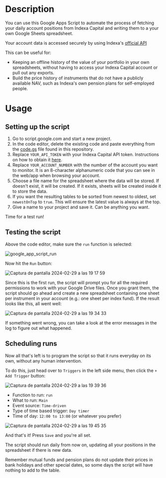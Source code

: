 # Description
You can use this Google Apps Script to automate the process of fetching your daily account positions from Indexa Capital and writing them to a your own Google Sheets spreadsheet.

Your account data is accessed securely by using Indexa's [official API](https://support.indexacapital.com/es/esp/introduccion-api)

This can be useful for:
* Keeping an offline history of the value of your portfolio in your own spreadsheets, without having to access your Indexa Capital account or pull out any exports.
* Build the price history of instruments that do not have a publicly available NAV, such as Indexa's own pension plans for self-employed people.

# Usage

## Setting up the script
1. Go to script.google.com and start a new project.
3. In the code editor, delete the existing code and paste everything from the [code.gs](https://github.com/victor-marino/indexa-gsheets-history/blob/master/code.gs) file found in this repository.
4. Replace `YOUR_API_TOKEN` with your Indexa Capital API token. Instructions on how to obtain it [here](https://support.indexacapital.com/es/esp/introduccion-api).
5. Replace `YOUR_ACCOUNT_NUMBER` with the number of the account you want to monitor. It is an 8-character alphanumeric code that you can see in the web/app when browsing your account.
6. Choose a file name for the spreadsheet where the data will be stored. If doesn't exist, it will be created. If it exists, sheets will be created inside it to store the data.
7. If you want the resulting tables to be sorted from newest to oldest, set `newestOnTop` to `true`. This will ensure the latest value is always at the top.
8. Give a name to your project and save it. Can be anything you want.

Time for a test run!

## Testing the script
Above the code editor, make sure the `run` function is selected:

![google_app_script_run](https://github.com/victor-marino/indexa-gsheets-history/assets/1933443/86dce857-5998-492b-80a9-057e3d2f0379)

Now hit the `Run` button:

![Captura de pantalla 2024-02-29 a las 19 17 59](https://github.com/victor-marino/indexa-gsheets-history/assets/1933443/8c10257e-ffe9-4eba-abf3-7054e1d2b1db)

Since this is the first run, the script will prompt you for all the required permissions to work with your Google Drive files. Once you grant them, the script should go ahead and create a new spreadsheet containing one sheet per instrument in your account (e.g.: one sheet per index fund). If the result looks like this, all went well:

![Captura de pantalla 2024-02-29 a las 19 34 33](https://github.com/victor-marino/indexa-gsheets-history/assets/1933443/50ae6fac-312d-4116-a65d-e6d93b4df70a)

If something went wrong, you can take a look at the error messages in the log to figure out what happened.

## Scheduling runs

Now all that's left is to program the script so that it runs everyday on its own, without any human intervention.

To do this, just head over to `Triggers` in the left side menu, then click the `+ Add Trigger` button:

![Captura de pantalla 2024-02-29 a las 19 39 36](https://github.com/victor-marino/indexa-gsheets-history/assets/1933443/3b4113a3-962f-43d3-aaf7-28d66fda04ab)

* Function to run: `run`
* What to run: `Main`
* Event source: `Time-driven`
* Type of time based trigger: `Day timer`
* Time of day: `12:00 to 13:00` (or whatever you prefer)

![Captura de pantalla 2024-02-29 a las 19 45 35](https://github.com/victor-marino/indexa-gsheets-history/assets/1933443/255a014f-f785-4fe3-9578-50227f8fb9d0)

And that's it! Press `Save` and you're all set.

The script should run daily from now on, updating all your positions in the spreadsheet if there is new data.

Remember mutual funds and pension plans do not update their prices in bank holidays and other special dates, so some days the script will have nothing to add to the table.
